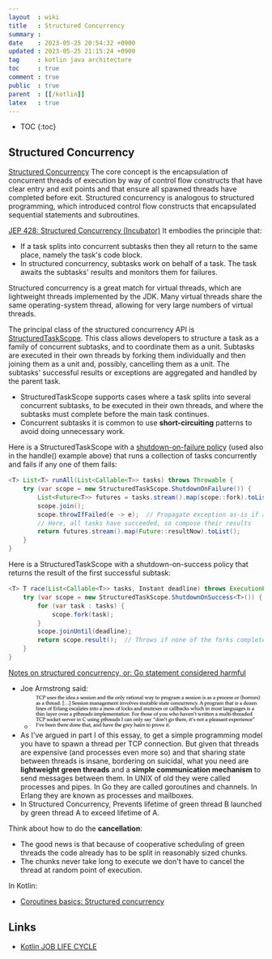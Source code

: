```yaml
---
layout  : wiki
title   : Structured Concurrency
summary : 
date    : 2023-05-25 20:54:32 +0900
updated : 2023-05-25 21:15:24 +0900
tag     : kotlin java architecture
toc     : true
comment : true
public  : true
parent  : [[/kotlin]]
latex   : true
---
```

* TOC
{:toc}

## Structured Concurrency

[Structured Concurrency](https://en.wikipedia.org/wiki/Structured_concurrency) The core concept is the encapsulation of concurrent threads of execution by way of control flow constructs that have clear entry and exit points and that ensure all spawned threads have completed before exit.
Structured concurrency is analogous to structured programming, which introduced control flow constructs that encapsulated sequential statements and subroutines.

[JEP 428: Structured Concurrency (Incubator)](https://openjdk.org/jeps/428) It embodies the principle that:
- If a task splits into concurrent subtasks then they all return to the same place, namely the task's code block.
- In structured concurrency, subtasks work on behalf of a task. The task awaits the subtasks' results and monitors them for failures.

Structured concurrency is a great match for virtual threads, which are lightweight threads implemented by the JDK. Many virtual threads share the same operating-system thread, allowing for very large numbers of virtual threads.

The principal class of the structured concurrency API is [StructuredTaskScope](https://download.java.net/java/early_access/loom/docs/api/jdk.incubator.concurrent/jdk/incubator/concurrent/StructuredTaskScope.html). This class allows developers to structure a task as a family of concurrent subtasks, and to coordinate them as a unit. Subtasks are executed in their own threads by forking them individually and then joining them as a unit and, possibly, cancelling them as a unit. The subtasks' successful results or exceptions are aggregated and handled by the parent task.
- StructuredTaskScope supports cases where a task splits into several concurrent subtasks, to be executed in their own threads, and where the subtasks must complete before the main task continues.
- Concurrent subtasks it is common to use __short-circuiting__ patterns to avoid doing unnecessary work.

Here is a StructuredTaskScope with a [shutdown-on-failure policy](https://openjdk.org/jeps/428#Shutdown-policies) (used also in the handle() example above) that runs a collection of tasks concurrently and fails if any one of them fails:

```java
<T> List<T> runAll(List<Callable<T>> tasks) throws Throwable {
    try (var scope = new StructuredTaskScope.ShutdownOnFailure()) {
        List<Future<T>> futures = tasks.stream().map(scope::fork).toList();
        scope.join();
        scope.throwIfFailed(e -> e);  // Propagate exception as-is if any fork fails
        // Here, all tasks have succeeded, so compose their results
        return futures.stream().map(Future::resultNow).toList();
    }
}
```

Here is a StructuredTaskScope with a shutdown-on-success policy that returns the result of the first successful subtask:

```java
<T> T race(List<Callable<T>> tasks, Instant deadline) throws ExecutionException {
    try (var scope = new StructuredTaskScope.ShutdownOnSuccess<T>()) {
        for (var task : tasks) {
            scope.fork(task);
        }
        scope.joinUntil(deadline);
        return scope.result();  // Throws if none of the forks completed successfully
    }
}
```

[Notes on structured concurrency, or: Go statement considered harmful](https://vorpus.org/blog/notes-on-structured-concurrency-or-go-statement-considered-harmful/)
- Joe Armstrong said:
  - ![](/resource/wiki/kotlin-structured-concurrency/joe-armstrong.png)
- As I've argued in part I of this essay, to get a simple programming model you have to spawn a thread per TCP connection. But given that threads are expensive (and processes even more so) and that sharing state between threads is insane, bordering on suicidal, what you need are __lightweight green threads__ and a __simple communication mechanism__ to send messages between them. In UNIX of old they were called processes and pipes. In Go they are called goroutines and channels. In Erlang they are known as processes and mailboxes.
- In Structured Concurrency, Prevents lifetime of green thread B launched by green thread A to exceed lifetime of A.

Think about how to do the __cancellation__:
- The good news is that because of cooperative scheduling of green threads the code already has to be split in reasonably sized chunks.
- The chunks never take long to execute we don't have to cancel the thread at random point of execution.

In Kotlin:
- [Coroutines basics: Structured concurrency](https://kotlinlang.org/docs/coroutines-basics.html#structured-concurrency)

## Links

- [Kotlin JOB LIFE CYCLE](https://github.com/tmdgusya/kotlin-coroutine-series/blob/main/chapter/JOB_LIFE_CYCLE.md)